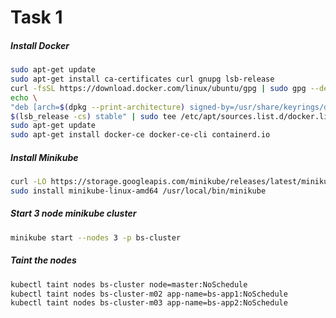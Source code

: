 
# Task 1

##### Install Docker


```bash
sudo apt-get update
sudo apt-get install ca-certificates curl gnupg lsb-release
curl -fsSL https://download.docker.com/linux/ubuntu/gpg | sudo gpg --dearmor -o /usr/share/keyrings/docker-archive-keyring.gpg
echo \
"deb [arch=$(dpkg --print-architecture) signed-by=/usr/share/keyrings/docker-archive-keyring.gpg] https://download.docker.com/linux/ubuntu \
$(lsb_release -cs) stable" | sudo tee /etc/apt/sources.list.d/docker.list > /dev/null
sudo apt-get update
sudo apt-get install docker-ce docker-ce-cli containerd.io
```




##### Install Minikube


```bash
curl -LO https://storage.googleapis.com/minikube/releases/latest/minikube-linux-amd64
sudo install minikube-linux-amd64 /usr/local/bin/minikube
```




##### Start 3 node minikube cluster

```bash
minikube start --nodes 3 -p bs-cluster
```


##### Taint the nodes

```bash
kubectl taint nodes bs-cluster node=master:NoSchedule
kubectl taint nodes bs-cluster-m02 app-name=bs-app1:NoSchedule
kubectl taint nodes bs-cluster-m03 app-name=bs-app2:NoSchedule
```
